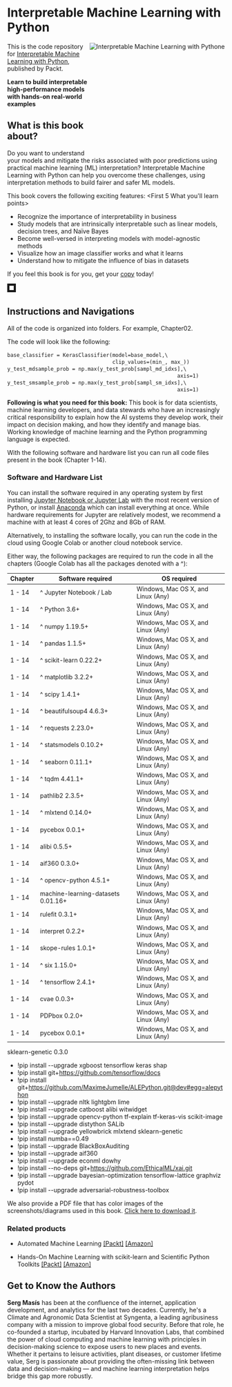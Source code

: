 # Interpretable Machine Learning with Python

<a href="https://www.packtpub.com/product/interpretable-machine-learning-with-python/9781800203907"><img src="https://static.packt-cdn.com/products/9781800203907/cover/smaller" alt="Interpretable Machine Learning with Pythone" height="256px" align="right"></a>

This is the code repository for [Interpretable Machine Learning with Python](https://www.packtpub.com/product/interpretable-machine-learning-with-python/9781800203907), published by Packt.

**Learn to build interpretable high-performance models with hands-on real-world examples**

## What is this book about?
Do you want to understand your models and mitigate the risks associated with poor predictions using practical machine learning (ML) interpretation? Interpretable Machine Learning with Python can help you overcome these challenges, using interpretation methods to build fairer and safer ML models.

This book covers the following exciting features: <First 5 What you'll learn points>
* Recognize the importance of interpretability in business
* Study models that are intrinsically interpretable such as linear models, decision trees, and Naïve Bayes
* Become well-versed in interpreting models with model-agnostic methods
* Visualize how an image classifier works and what it learns
* Understand how to mitigate the influence of bias in datasets

If you feel this book is for you, get your [copy](https://www.amazon.com/dp/180020390X) today!

<a href="https://www.packtpub.com/?utm_source=github&utm_medium=banner&utm_campaign=GitHubBanner"><img src="https://raw.githubusercontent.com/PacktPublishing/GitHub/master/GitHub.png" 
alt="https://www.packtpub.com/" border="5" /></a>


## Instructions and Navigations
All of the code is organized into folders. For example, Chapter02.

The code will look like the following:
```
base_classifier = KerasClassifier(model=base_model,\
                                  clip_values=(min_, max_))
y_test_mdsample_prob = np.max(y_test_prob[sampl_md_idxs],\
                                                       axis=1)
y_test_smsample_prob = np.max(y_test_prob[sampl_sm_idxs],\
                                                       axis=1)
```

**Following is what you need for this book:**
This book is for data scientists, machine learning developers, and data stewards who have an increasingly critical responsibility to explain how the AI systems they develop work, their impact on decision making, and how they identify and manage bias. Working knowledge of machine learning and the Python programming language is expected.

With the following software and hardware list you can run all code files present in the book (Chapter 1-14).

### Software and Hardware List

You can install the software required in any operating system by first installing [Jupyter Notebook or Jupyter Lab](https://jupyter.readthedocs.io/en/latest/install.html) with the most recent version of Python, or install [Anaconda](https://docs.anaconda.com/anaconda/) which can install everything at once. While hardware requirements for Jupyter are relatively modest, we recommend a machine with at least 4 cores of 2Ghz and 8Gb of RAM.

Alternatively, to installing the software locally, you can run the code in the cloud using Google Colab or another cloud notebook service.  

Either way, the following packages are required to run the code in all the chapters (Google Colab has all the packages denoted with a ^):

| Chapter  | Software required                   | OS required                        |
| -------- | ------------------------------------| -----------------------------------|
| 1  - 14      | ^ Jupyter Notebook / Lab                     | Windows, Mac OS X, and Linux (Any) |
| 1  - 14       | ^ Python 3.6+            | Windows, Mac OS X, and Linux (Any) |
| 1  - 14      | ^ numpy 1.19.5+           | Windows, Mac OS X, and Linux (Any) |
| 1  - 14  | ^ pandas 1.1.5+            | Windows, Mac OS X, and Linux (Any) |
| 1  - 14   | ^ scikit-learn 0.22.2+            | Windows, Mac OS X, and Linux (Any) |
| 1  - 14  | ^ matplotlib 3.2.2+            | Windows, Mac OS X, and Linux (Any) |
| 1  - 14   | ^ scipy 1.4.1+            | Windows, Mac OS X, and Linux (Any) |
| 1  - 14   | ^ beautifulsoup4 4.6.3+            | Windows, Mac OS X, and Linux (Any) |
| 1  - 14       | ^ requests 2.23.0+            | Windows, Mac OS X, and Linux (Any) |
| 1  - 14       | ^ statsmodels 0.10.2+            | Windows, Mac OS X, and Linux (Any) |
| 1  - 14        | ^ seaborn 0.11.1+           | Windows, Mac OS X, and Linux (Any) |
| 1  - 14        | ^ tqdm 4.41.1+           | Windows, Mac OS X, and Linux (Any) |
| 1  - 14        | pathlib2 2.3.5+            | Windows, Mac OS X, and Linux (Any) |
| 1  - 14       | ^ mlxtend 0.14.0+            | Windows, Mac OS X, and Linux (Any) |
| 1  - 14        | pycebox 0.0.1+            | Windows, Mac OS X, and Linux (Any) |
| 1  - 14        | alibi 0.5.5+            | Windows, Mac OS X, and Linux (Any) |
| 1  - 14        | aif360 0.3.0+            | Windows, Mac OS X, and Linux (Any) |
| 1  - 14        | ^ opencv-python 4.5.1+            | Windows, Mac OS X, and Linux (Any) |
| 1  - 14        | machine-learning-datasets 0.01.16+           | Windows, Mac OS X, and Linux (Any) |
| 1  - 14        | rulefit 0.3.1+           | Windows, Mac OS X, and Linux (Any) |
| 1  - 14        | interpret 0.2.2+           | Windows, Mac OS X, and Linux (Any) |
| 1  - 14        | skope-rules 1.0.1+           | Windows, Mac OS X, and Linux (Any) |
| 1  - 14        | ^ six 1.15.0+            | Windows, Mac OS X, and Linux (Any) |
| 1  - 14       | ^ tensorflow 2.4.1+            | Windows, Mac OS X, and Linux (Any) |
| 1  - 14       | cvae 0.0.3+            | Windows, Mac OS X, and Linux (Any) |
| 1  - 14       | PDPbox 0.2.0+            | Windows, Mac OS X, and Linux (Any) |
| 1  - 14      | pycebox 0.0.1+           | Windows, Mac OS X, and Linux (Any) |

sklearn-genetic                    0.3.0
                   

* !pip install --upgrade xgboost tensorflow keras shap 
* !pip install git+https://github.com/tensorflow/docs
* !pip install git+https://github.com/MaximeJumelle/ALEPython.git@dev#egg=alepython
* !pip install --upgrade nltk lightgbm lime
* !pip install --upgrade catboost alibi witwidget
* !pip install --upgrade opencv-python tf-explain tf-keras-vis scikit-image
* !pip install --upgrade distython SALib
* !pip install --upgrade yellowbrick mlxtend sklearn-genetic
* !pip install numba==0.49 
* !pip install --upgrade BlackBoxAuditing
* !pip install --upgrade aif360  
* !pip install --upgrade econml dowhy
* !pip install --no-deps git+https://github.com/EthicalML/xai.git
* !pip install --upgrade bayesian-optimization tensorflow-lattice graphviz pydot
* !pip install --upgrade adversarial-robustness-toolbox

We also provide a PDF file that has color images of the screenshots/diagrams used in this book. [Click here to download it](https://static.packt-cdn.com/downloads/9781800203907_ColorImages.pdf).

### Related products <Other books you may enjoy>
* Automated Machine Learning [[Packt]](https://www.packtpub.com/product/automated-machine-learning/9781800567689) [[Amazon]](https://www.amazon.com/dp/1800567685)

* Hands-On Machine Learning with scikit-learn and Scientific Python Toolkits [[Packt]](https://www.packtpub.com/product/hands-on-machine-learning-with-scikit-learn-and-scientific-python-toolkits/9781838826048) [[Amazon]](https://www.amazon.com/dp/1838826041)

## Get to Know the Authors
**Serg Masís**
has been at the confluence of the internet, application development, and analytics for the last two decades. Currently, he's a Climate and Agronomic Data Scientist at Syngenta, a leading agribusiness company with a mission to improve global food security. Before that role, he co-founded a startup, incubated by Harvard Innovation Labs, that combined the power of cloud computing and machine learning with principles in decision-making science to expose users to new places and events. Whether it pertains to leisure activities, plant diseases, or customer lifetime value, Serg is passionate about providing the often-missing link between data and decision-making — and machine learning interpretation helps bridge this gap more robustly.
